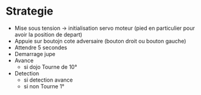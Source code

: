 # Strategie
* Mise sous tension -> initialisation servo moteur (pied en particulier pour avoir la position de depart)
* Appuie sur boutojn cote adversaire (bouton droit ou bouton gauche)
* Attendre 5 secondes
* Demarrage jupe
* Avance
  - si dojo Tourne de 10°
* Detection
  - si detection avance
  - si non Tourne 1°
 

